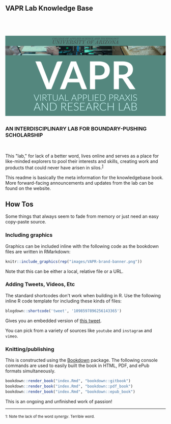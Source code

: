 ## VAPR Lab Knowledge Base

<h1 align="center">
  <br/><img src="images/VAPR-brand-banner.png"><br />
  </h1>
  
### AN INTERDISCIPLINARY LAB FOR BOUNDARY-PUSHING SCHOLARSHIP
<br />

This "lab," for lack of a better word, lives online and serves as a place for like-minded explorers to pool their interests and skills, creating work and products that could never have arisen in silos.<sup>[1](#footnote1)</sup>

This readme is basically the meta information for the knowledgebase book. More forward-facing announcements and updates from the lab can be found on the website.

## How Tos

Some things that always seem to fade from memory or just need an easy copy-paste source.

### Including graphics

Graphics can be included inline with the following code as the bookdown files are written in RMarkdown:

```r
knitr::include_graphics(rep("images/VAPR-brand-banner.png"))
```

Note that this can be either a local, relative file or a URL.

### Adding Tweets, Videos, Etc

The standard shortcodes don't work when building in R. Use the following inline R code template for including these kinds of files:

```r
blogdown::shortcode('tweet', '1098597896256143365')
```

Gives you an embedded version of [this tweet](https://twitter.com/RyanStraight/status/1098597896256143365).

You can pick from a variety of sources like `youtube` and `instagram` and `vimeo`.

### Knitting/publishing

This is constructed using the [Bookdown](https://bookdown.org) package. The following console commands are used to easily built the book in HTML, PDF, and ePub formats simultaneously.

``` r
bookdown::render_book("index.Rmd", "bookdown::gitbook")
bookdown::render_book("index.Rmd", "bookdown::pdf_book")
bookdown::render_book("index.Rmd", "bookdown::epub_book")
```

This is an ongoing and unfinished work of passion!

<hr>

<span style="font-size: smaller;"><a name="footnote1">1</a>: Note the lack of the word *synergy*. Terrible word.</small></span>
